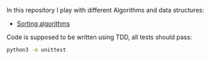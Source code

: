 In this repository I play with different Algorithms and data structures:
 - [Sorting algorithms](sorting)

 Code is supposed to be written using TDD, all tests should pass:
 ```bash
 python3 -m unittest
 ```
